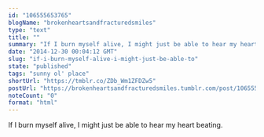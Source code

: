 ```yaml
---
id: "106555653765"
blogName: "brokenheartsandfracturedsmiles"
type: "text"
title: ""
summary: "If I burn myself alive, I might just be able to hear my heart beating. "
date: "2014-12-30 00:04:12 GMT"
slug: "if-i-burn-myself-alive-i-might-just-be-able-to"
state: "published"
tags: "sunny ol' place"
shortUrl: "https://tmblr.co/ZDb_Wm1ZFDZw5"
postUrl: "https://brokenheartsandfracturedsmiles.tumblr.com/post/106555653765/if-i-burn-myself-alive-i-might-just-be-able-to"
noteCount: "0"
format: "html"
---
```


If I burn myself alive, I might just be able to hear my heart beating.